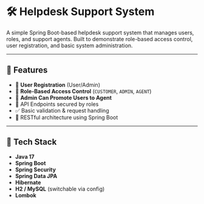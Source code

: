 # 🛠 Helpdesk Support System

A simple Spring Boot-based helpdesk support system that manages users, roles, and support agents. Built to demonstrate role-based access control, user registration, and basic system administration.

---

## 🚀 Features

- 🔐 **User Registration** (User/Admin)
- 👮 **Role-Based Access Control** (`CUSTOMER`, `ADMIN`, `AGENT`)
- 🔁 **Admin Can Promote Users to Agent**
- 🧾 API Endpoints secured by roles
- ✅ Basic validation & request handling
- 🌱 RESTful architecture using Spring Boot

---

## 🧩 Tech Stack

- **Java 17**
- **Spring Boot**
- **Spring Security**
- **Spring Data JPA**
- **Hibernate**
- **H2 / MySQL** (switchable via config)
- **Lombok**
